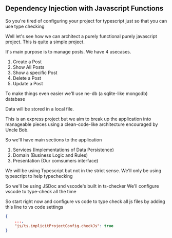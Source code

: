 ## Dependency Injection with Javascript Functions

So you're tired of configuring your project for typescript just so that you can use type checking

Well let's see how we can architect a purely functional purely javascript project.
This is quite a simple project.

It's main purpose is to manage posts.
We have 4 usecases.

1. Create a Post
2. Show All Posts
3. Show a specific Post
4. Delete a Post
5. Update a Post

To make things even easier we'll use ne-db (a sqlite-like mongodb) database

Data will be stored in a local file.

This is an express project but we aim to break up the application into manageable pieces using a clean-code-like architecture encouraged by Uncle Bob.

So we'll have main sections to the application
1. Services (Implementations of Data Persistence)
2. Domain (Business Logic and Rules)
3. Presentation (Our comsumers interface)

We will be using Typescript but not in the strict sense.
We'll only be using typescript to help typechecking

So we'll be using JSDoc and vscode's built in ts-checker
We'll configure vscode to type-check all the time

So start right now and configure vs code to type check all js files by adding this line to vs code settings

```json
{
    ...,
    "js/ts.implicitProjectConfig.checkJs": true
}
```
